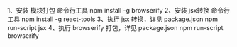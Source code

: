 1、安装 模块打包 命令行工具
   npm install -g browserify
2、安装 jsx转换 命令行工具
  npm install -g react-tools
3、执行 jsx 转换，详见 package.json
  npm run-script jsx
4、执行 browserify 打包，详见 package.json
  npm run-script browserify